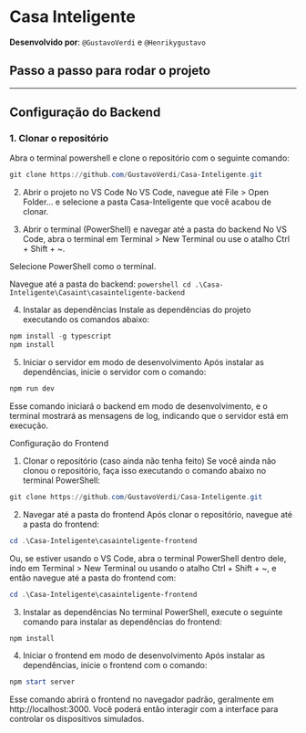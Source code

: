 # Casa Inteligente

**Desenvolvido por**: `@GustavoVerdi` e `@Henrikygustavo`

## Passo a passo para rodar o projeto

---

## Configuração do Backend

### 1. Clonar o repositório

Abra o terminal powershell e clone o repositório com o seguinte comando:

```powershell
git clone https://github.com/GustavoVerdi/Casa-Inteligente.git
```

2. Abrir o projeto no VS Code
No VS Code, navegue até File > Open Folder... e selecione a pasta Casa-Inteligente que você acabou de clonar.

3. Abrir o terminal (PowerShell) e navegar até a pasta do backend
No VS Code, abra o terminal em Terminal > New Terminal ou use o atalho Ctrl + Shift + ~.

Selecione PowerShell como o terminal.

Navegue até a pasta do backend:
``powershell
cd .\Casa-Inteligente\Casaint\casainteligente-backend``

4. Instalar as dependências
Instale as dependências do projeto executando os comandos abaixo:

```powershell
npm install -g typescript
npm install
```
5. Iniciar o servidor em modo de desenvolvimento
Após instalar as dependências, inicie o servidor com o comando:

```powershell
npm run dev
```

Esse comando iniciará o backend em modo de desenvolvimento, e o terminal mostrará as mensagens de log, indicando que o servidor está em execução.

Configuração do Frontend
1. Clonar o repositório (caso ainda não tenha feito)
Se você ainda não clonou o repositório, faça isso executando o comando abaixo no terminal PowerShell:

```powershell
git clone https://github.com/GustavoVerdi/Casa-Inteligente.git
```
2. Navegar até a pasta do frontend
Após clonar o repositório, navegue até a pasta do frontend:

```powershell
cd .\Casa-Inteligente\casainteligente-frontend
```
Ou, se estiver usando o VS Code, abra o terminal PowerShell dentro dele, indo em Terminal > New Terminal ou usando o atalho Ctrl + Shift + ~, e então navegue até a pasta do frontend com:

```powershell
cd .\Casa-Inteligente\casainteligente-frontend
```
3. Instalar as dependências
No terminal PowerShell, execute o seguinte comando para instalar as dependências do frontend:

```powershell
npm install
```
4. Iniciar o frontend em modo de desenvolvimento
Após instalar as dependências, inicie o frontend com o comando:

```powershell
npm start server
```
Esse comando abrirá o frontend no navegador padrão, geralmente em http://localhost:3000. Você poderá então interagir com a interface para controlar os dispositivos simulados.

